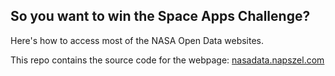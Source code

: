 So you want to win the Space Apps Challenge?
--------------------------------------------

Here's how to access most of the NASA Open Data websites.

This repo contains the source code for the webpage: <a href="http://nasadata.napszel.com">nasadata.napszel.com</a>


